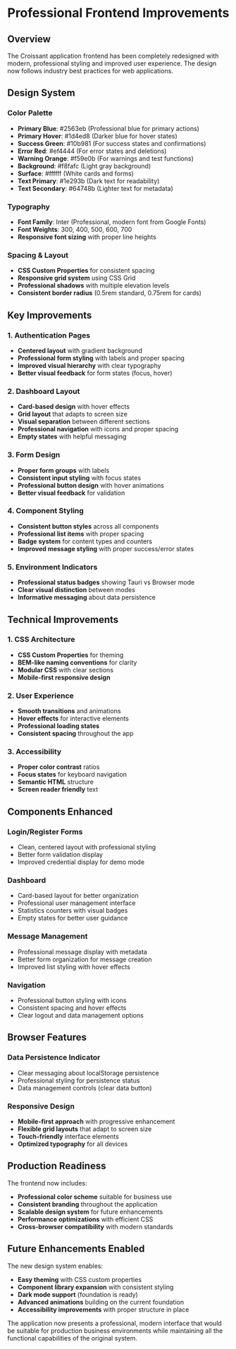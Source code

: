 # Professional Frontend Improvements

## Overview
The Croissant application frontend has been completely redesigned with modern, professional styling and improved user experience. The design now follows industry best practices for web applications.

## Design System

### Color Palette
- **Primary Blue**: #2563eb (Professional blue for primary actions)
- **Primary Hover**: #1d4ed8 (Darker blue for hover states)
- **Success Green**: #10b981 (For success states and confirmations)
- **Error Red**: #ef4444 (For error states and deletions)
- **Warning Orange**: #f59e0b (For warnings and test functions)
- **Background**: #f8fafc (Light gray background)
- **Surface**: #ffffff (White cards and forms)
- **Text Primary**: #1e293b (Dark text for readability)
- **Text Secondary**: #64748b (Lighter text for metadata)

### Typography
- **Font Family**: Inter (Professional, modern font from Google Fonts)
- **Font Weights**: 300, 400, 500, 600, 700
- **Responsive font sizing** with proper line heights

### Spacing & Layout
- **CSS Custom Properties** for consistent spacing
- **Responsive grid system** using CSS Grid
- **Professional shadows** with multiple elevation levels
- **Consistent border radius** (0.5rem standard, 0.75rem for cards)

## Key Improvements

### 1. **Authentication Pages**
- **Centered layout** with gradient background
- **Professional form styling** with labels and proper spacing
- **Improved visual hierarchy** with clear typography
- **Better visual feedback** for form states (focus, hover)

### 2. **Dashboard Layout**
- **Card-based design** with hover effects
- **Grid layout** that adapts to screen size
- **Visual separation** between different sections
- **Professional navigation** with icons and proper spacing
- **Empty states** with helpful messaging

### 3. **Form Design**
- **Proper form groups** with labels
- **Consistent input styling** with focus states
- **Professional button design** with hover animations
- **Better visual feedback** for validation

### 4. **Component Styling**
- **Consistent button styles** across all components
- **Professional list items** with proper spacing
- **Badge system** for content types and counters
- **Improved message styling** with proper success/error states

### 5. **Environment Indicators**
- **Professional status badges** showing Tauri vs Browser mode
- **Clear visual distinction** between modes
- **Informative messaging** about data persistence

## Technical Improvements

### 1. **CSS Architecture**
- **CSS Custom Properties** for theming
- **BEM-like naming conventions** for clarity
- **Modular CSS** with clear sections
- **Mobile-first responsive design**

### 2. **User Experience**
- **Smooth transitions** and animations
- **Hover effects** for interactive elements
- **Professional loading states**
- **Consistent spacing** throughout the app

### 3. **Accessibility**
- **Proper color contrast** ratios
- **Focus states** for keyboard navigation
- **Semantic HTML** structure
- **Screen reader friendly** text

## Components Enhanced

### Login/Register Forms
- Clean, centered layout with professional styling
- Better form validation display
- Improved credential display for demo mode

### Dashboard
- Card-based layout for better organization
- Professional user management interface
- Statistics counters with visual badges
- Empty states for better user guidance

### Message Management
- Professional message display with metadata
- Better form organization for message creation
- Improved list styling with hover effects

### Navigation
- Professional button styling with icons
- Consistent spacing and hover effects
- Clear logout and data management options

## Browser Features

### Data Persistence Indicator
- Clear messaging about localStorage persistence
- Professional styling for persistence status
- Data management controls (clear data button)

### Responsive Design
- **Mobile-first approach** with progressive enhancement
- **Flexible grid layouts** that adapt to screen size
- **Touch-friendly** interface elements
- **Optimized typography** for all devices

## Production Readiness

The frontend now includes:
- **Professional color scheme** suitable for business use
- **Consistent branding** throughout the application
- **Scalable design system** for future enhancements
- **Performance optimizations** with efficient CSS
- **Cross-browser compatibility** with modern standards

## Future Enhancements Enabled

The new design system enables:
- **Easy theming** with CSS custom properties
- **Component library expansion** with consistent styling
- **Dark mode support** (foundation is ready)
- **Advanced animations** building on the current foundation
- **Accessibility improvements** with proper structure in place

The application now presents a professional, modern interface that would be suitable for production business environments while maintaining all the functional capabilities of the original system.

